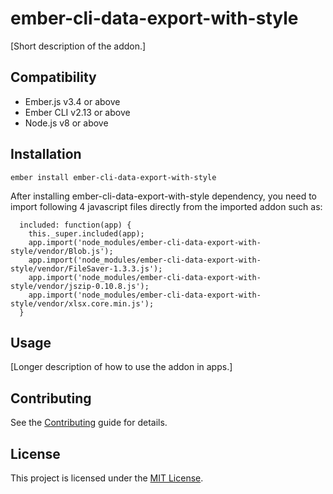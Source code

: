 ember-cli-data-export-with-style
==============================================================================

[Short description of the addon.]


Compatibility
------------------------------------------------------------------------------

* Ember.js v3.4 or above
* Ember CLI v2.13 or above
* Node.js v8 or above


Installation
------------------------------------------------------------------------------

```
ember install ember-cli-data-export-with-style
```
After installing ember-cli-data-export-with-style dependency,
you need to import following 4 javascript files directly from the imported addon such as:

```
  included: function(app) {
    this._super.included(app);
    app.import('node_modules/ember-cli-data-export-with-style/vendor/Blob.js');
    app.import('node_modules/ember-cli-data-export-with-style/vendor/FileSaver-1.3.3.js');
    app.import('node_modules/ember-cli-data-export-with-style/vendor/jszip-0.10.8.js');
    app.import('node_modules/ember-cli-data-export-with-style/vendor/xlsx.core.min.js');
  }
```


Usage
------------------------------------------------------------------------------

[Longer description of how to use the addon in apps.]


Contributing
------------------------------------------------------------------------------

See the [Contributing](CONTRIBUTING.md) guide for details.


License
------------------------------------------------------------------------------

This project is licensed under the [MIT License](LICENSE.md).
